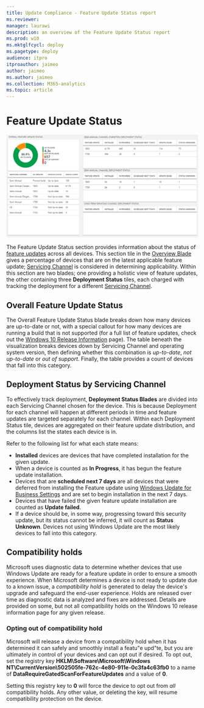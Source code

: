 ```yaml
---
title: Update Compliance - Feature Update Status report
ms.reviewer: 
manager: laurawi
description: an overview of the Feature Update Status report
ms.prod: w10
ms.mktglfcycl: deploy
ms.pagetype: deploy
audience: itpro
itproauthor: jaimeo
author: jaimeo
ms.author: jaimeo
ms.collection: M365-analytics
ms.topic: article
---
```


# Feature Update Status

![The Feature Update Status report](images/UC_workspace_FU_status.png)

The Feature Update Status section provides information about the status of [feature updates](waas-quick-start.md#definitions) across all devices. This section tile in the [Overview Blade](update-compliance-using.md#overview-blade) gives a percentage of devices that are on the latest applicable feature update; [Servicing Channel](waas-overview.md#servicing-channels) is considered in determining applicability. Within this section are two blades; one providing a holistic view of feature updates, the other containing three **Deployment Status** tiles, each charged with tracking the deployment for a different [Servicing Channel](waas-overview.md#servicing-channels). 

## Overall Feature Update Status

The Overall Feature Update Status blade breaks down how many devices are up-to-date or not, with a special callout for how many devices are running a build that is not supported (for a full list of feature updates, check out the [Windows 10 Release Information](https://technet.microsoft.com/windows/release-info.aspx) page). The table beneath the visualization breaks devices down by Servicing Channel and operating system version, then defining whether this combination is *up-to-date*, *not up-to-date* or *out of support*. Finally, the table provides a count of devices that fall into this category.  

## Deployment Status by Servicing Channel

To effectively track deployment, **Deployment Status Blades** are divided into each Servicing Channel chosen for the device. This is because Deployment for each channel will happen at different periods in time and feature updates are targeted separately for each channel. Within each Deployment Status tile, devices are aggregated on their feature update distribution, and the columns list the states each device is in.

Refer to the following list for what each state means:
* **Installed** devices are devices that have completed installation for the given update.
* When a device is counted as **In Progress**, it has begun the feature update installation. 
* Devices that are **scheduled next 7 days** are all devices that were deferred from installing the Feature update using [Windows Update for Business Settings](waas-manage-updates-wufb.md) and are set to begin installation in the next 7 days.
* Devices that have failed the given feature update installation are counted as **Update failed**.
* If a device should be, in some way, progressing toward this security update, but its status cannot be inferred, it will count as **Status Unknown**. Devices not using Windows Update are the most likely devices to fall into this category.

## Compatibility holds

Microsoft uses diagnostic data to determine whether devices that use Windows Update are ready for a feature update in order to ensure a smooth experience. When Microsoft determines a device is not ready to update due to a known issue, a *compatibility hold* is generated to delay the device's upgrade and safeguard the end-user experience. Holds are released over time as diagnostic data is analyzed and fixes are addressed. Details are provided on some, but not all compatibility holds on the Windows 10 release information page for any given release. 

### Opting out of compatibility hold

Microsoft will release a device from a compatibility hold when it has determined it can safely and smoothly install a featu"e upd"te, but you are ultimately in control of your devices and can opt out if desired. To opt out, set the registry key **HKLM\Software\Microsoft\Windows NT\CurrentVersion\502505fe-762c-4e80-911e-0c3fa4c63fb0** to a name of **DataRequireGatedScanForFeatureUpdates** and a value of **0**.


Setting this registry key to **0** will force the device to opt out from *all* compatibility holds. Any other value, or deleting the key, will resume compatibility protection on the device.  

